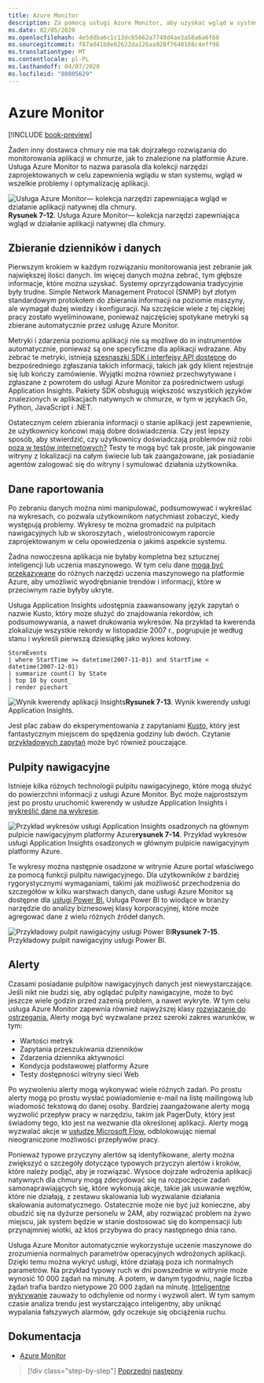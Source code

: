 ```yaml
---
title: Azure Monitor
description: Za pomocą usługi Azure Monitor, aby uzyskać wgląd w systemie jest uruchomiony.
ms.date: 02/05/2020
ms.openlocfilehash: 4e5ddba6c1c13dc65662a7748d4ae3a58a6a6f68
ms.sourcegitcommit: f87ad41b8e62622da126aa928f7640108c4eff98
ms.translationtype: MT
ms.contentlocale: pl-PL
ms.lasthandoff: 04/07/2020
ms.locfileid: "80805629"
---
```

# <a name="azure-monitor"></a>Azure Monitor

[!INCLUDE [book-preview](../../../includes/book-preview.md)]

Żaden inny dostawca chmury nie ma tak dojrzałego rozwiązania do monitorowania aplikacji w chmurze, jak to znalezione na platformie Azure. Usługa Azure Monitor to nazwa parasola dla kolekcji narzędzi zaprojektowanych w celu zapewnienia wglądu w stan systemu, wgląd w wszelkie problemy i optymalizację aplikacji.

![Usługa Azure Monitor— kolekcja narzędzi zapewniająca wgląd w działanie aplikacji natywnej dla chmury. ](./media/azure-monitor.png)
 **Rysunek 7-12**. Usługa Azure Monitor— kolekcja narzędzi zapewniająca wgląd w działanie aplikacji natywnej dla chmury.

## <a name="gathering-logs-and-metrics"></a>Zbieranie dzienników i danych

Pierwszym krokiem w każdym rozwiązaniu monitorowania jest zebranie jak największej ilości danych. Im więcej danych można zebrać, tym głębsze informacje, które można uzyskać. Systemy oprzyrządowania tradycyjnie były trudne. Simple Network Management Protocol (SNMP) był złotym standardowym protokołem do zbierania informacji na poziomie maszyny, ale wymagał dużej wiedzy i konfiguracji. Na szczęście wiele z tej ciężkiej pracy zostało wyeliminowane, ponieważ najczęściej spotykane metryki są zbierane automatycznie przez usługę Azure Monitor.

Metryki i zdarzenia poziomu aplikacji nie są możliwe do in instrumentów automatycznie, ponieważ są one specyficzne dla aplikacji wdrażane. Aby zebrać te metryki, istnieją [szesnaszki SDK i interfejsy API dostępne](https://docs.microsoft.com/azure/azure-monitor/app/api-custom-events-metrics) do bezpośredniego zgłaszania takich informacji, takich jak gdy klient rejestruje się lub kończy zamówienie. Wyjątki można również przechwytywane i zgłaszane z powrotem do usługi Azure Monitor za pośrednictwem usługi Application Insights. Pakiety SDK obsługują większość wszystkich języków znalezionych w aplikacjach natywnych w chmurze, w tym w językach Go, Python, JavaScript i .NET.

Ostatecznym celem zbierania informacji o stanie aplikacji jest zapewnienie, że użytkownicy końcowi mają dobre doświadczenia. Czy jest lepszy sposób, aby stwierdzić, czy użytkownicy doświadczają problemów niż robi [poza w testów internetowych?](https://docs.microsoft.com/azure/azure-monitor/app/monitor-web-app-availability) Testy te mogą być tak proste, jak pingowanie witryny z lokalizacji na całym świecie lub tak zaangażowane, jak posiadanie agentów zalogować się do witryny i symulować działania użytkownika.

## <a name="reporting-data"></a>Dane raportowania

Po zebraniu danych można nimi manipulować, podsumowywać i wykreślać na wykresach, co pozwala użytkownikom natychmiast zobaczyć, kiedy występują problemy. Wykresy te można gromadzić na pulpitach nawigacyjnych lub w skoroszytach , wielostronicowym raporcie zaprojektowanym w celu opowiedzenia o jakimś aspekcie systemu.

Żadna nowoczesna aplikacja nie byłaby kompletna bez sztucznej inteligencji lub uczenia maszynowego. W tym celu dane [mogą być przekazywane](https://www.youtube.com/watch?v=Cuza-I1g9tw) do różnych narzędzi uczenia maszynowego na platformie Azure, aby umożliwić wyodrębnianie trendów i informacji, które w przeciwnym razie byłyby ukryte.

Usługa Application Insights udostępnia zaawansowany język zapytań o nazwie Kusto, który może służyć do znajdowania rekordów, ich podsumowywania, a nawet drukowania wykresów. Na przykład ta kwerenda zlokalizuje wszystkie rekordy w listopadzie 2007 r., pogrupuje je według stanu i wykreśli pierwszą dziesiątkę jako wykres kołowy.

```kusto
StormEvents
| where StartTime >= datetime(2007-11-01) and StartTime < datetime(2007-12-01)
| summarize count() by State
| top 10 by count_
| render piechart
```

![Wynik kwerendy aplikacji](./media/azure-monitor.png)
Insights**Rysunek 7-13**. Wynik kwerendy usługi Application Insights.

Jest plac zabaw do eksperymentowania z zapytaniami [Kusto,](https://dataexplorer.azure.com/clusters/help/databases/Samples) który jest fantastycznym miejscem do spędzenia godziny lub dwóch. Czytanie [przykładowych zapytań](https://docs.microsoft.com/azure/kusto/query/samples) może być również pouczające.

## <a name="dashboards"></a>Pulpity nawigacyjne

Istnieje kilka różnych technologii pulpitu nawigacyjnego, które mogą służyć do powierzchni informacji z usługi Azure Monitor. Być może najprostszym jest po prostu uruchomić kwerendy w usłudze Application Insights i [wykreślić dane na wykresie](https://docs.microsoft.com/azure/azure-monitor/learn/tutorial-app-dashboards).

![Przykład wykresów usługi Application Insights osadzonych](./media/azure-monitor.png)
na głównym pulpicie nawigacyjnym platformy Azure**rysunek 7-14**. Przykład wykresów usługi Application Insights osadzonych w głównym pulpicie nawigacyjnym platformy Azure.

Te wykresy można następnie osadzone w witrynie Azure portal właściwego za pomocą funkcji pulpitu nawigacyjnego. Dla użytkowników z bardziej rygorystycznymi wymaganiami, takimi jak możliwość przechodzenia do szczegółów w kilku warstwach danych, dane usługi Azure Monitor są dostępne dla [usługi Power BI.](https://powerbi.microsoft.com/) Usługa Power BI to wiodące w branży narzędzie do analizy biznesowej klasy korporacyjnej, które może agregować dane z wielu różnych źródeł danych.

![Przykładowy pulpit](./media/azure-monitor.png)
nawigacyjny usługi Power BI**Rysunek 7-15**. Przykładowy pulpit nawigacyjny usługi Power BI.

## <a name="alerts"></a>Alerty

Czasami posiadanie pulpitów nawigacyjnych danych jest niewystarczające. Jeśli nikt nie budzi się, aby oglądać pulpity nawigacyjne, może to być jeszcze wiele godzin przed zażenią problem, a nawet wykryte. W tym celu usługa Azure Monitor zapewnia również najwyższej klasy [rozwiązanie do ostrzegania.](https://docs.microsoft.com/azure/azure-monitor/platform/alerts-overview) Alerty mogą być wyzwalane przez szeroki zakres warunków, w tym:

- Wartości metryk
- Zapytania przeszukiwania dzienników
- Zdarzenia dziennika aktywności
- Kondycja podstawowej platformy Azure
- Testy dostępności witryny sieci Web

Po wyzwoleniu alerty mogą wykonywać wiele różnych zadań. Po prostu alerty mogą po prostu wysłać powiadomienie e-mail na listę mailingową lub wiadomość tekstową do danej osoby. Bardziej zaangażowane alerty mogą wyzwolić przepływ pracy w narzędziu, takim jak PagerDuty, który jest świadomy tego, kto jest na wezwanie dla określonej aplikacji. Alerty mogą wyzwalać akcje w [usłudze Microsoft Flow,](https://flow.microsoft.com/) odblokowując niemal nieograniczone możliwości przepływów pracy.

Ponieważ typowe przyczyny alertów są identyfikowane, alerty można zwiększyć o szczegóły dotyczące typowych przyczyn alertów i kroków, które należy podjąć, aby je rozwiązać. Wysoce dojrzałe wdrożenia aplikacji natywnych dla chmury mogą zdecydować się na rozpoczęcie zadań samonaprawiających się, które wykonują akcje, takie jak usuwanie węzłów, które nie działają, z zestawu skalowania lub wyzwalanie działania skalowania automatycznego. Ostatecznie może nie być już konieczne, aby obudzić się na dyżurze personelu w 2AM, aby rozwiązać problem na żywo miejscu, jak system będzie w stanie dostosować się do kompensacji lub przynajmniej wiotki, aż ktoś przybywa do pracy następnego dnia rano.

Usługa Azure Monitor automatycznie wykorzystuje uczenie maszynowe do zrozumienia normalnych parametrów operacyjnych wdrożonych aplikacji. Dzięki temu można wykryć usługi, które działają poza ich normalnych parametrów. Na przykład typowy ruch w dni powszednie w witrynie może wynosić 10 000 żądań na minutę. A potem, w danym tygodniu, nagle liczba żądań trafia bardzo nietypowe 20 000 żądań na minutę. [Inteligentne wykrywanie](https://docs.microsoft.com/azure/azure-monitor/app/proactive-diagnostics) zauważy to odchylenie od normy i wyzwoli alert. W tym samym czasie analiza trendu jest wystarczająco inteligentny, aby uniknąć wypalania fałszywych alarmów, gdy oczekuje się obciążenia ruchu.

## <a name="references"></a>Dokumentacja

- [Azure Monitor](https://docs.microsoft.com/azure/azure-monitor/overview)

>[!div class="step-by-step"]
>[Poprzedni](monitoring-azure-kubernetes.md)
>[następny](identity.md)
